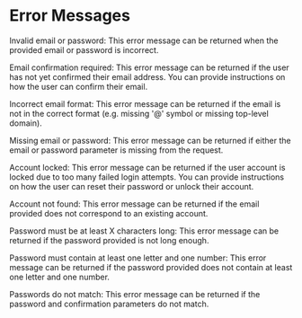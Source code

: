 # Error Messages
Invalid email or password: This error message can be returned when the provided email or password is incorrect.

Email confirmation required: This error message can be returned if the user has not yet confirmed their email address. You can provide instructions on how the user can confirm their email.

Incorrect email format: This error message can be returned if the email is not in the correct format (e.g. missing '@' symbol or missing top-level domain).

Missing email or password: This error message can be returned if either the email or password parameter is missing from the request.

Account locked: This error message can be returned if the user account is locked due to too many failed login attempts. You can provide instructions on how the user can reset their password or unlock their account.

Account not found: This error message can be returned if the email provided does not correspond to an existing account.

Password must be at least X characters long: This error message can be returned if the password provided is not long enough.

Password must contain at least one letter and one number: This error message can be returned if the password provided does not contain at least one letter and one number.

Passwords do not match: This error message can be returned if the password and confirmation parameters do not match.

